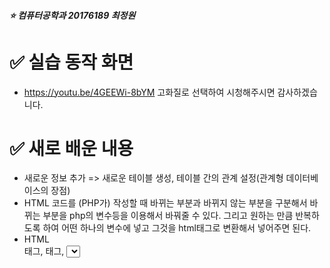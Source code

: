 

##### :star: 컴퓨터공학과 20176189 최정원



# :white_check_mark: 실습 동작 화면
* https://youtu.be/4GEEWi-8bYM 고화질로 선택하여 시청해주시면 감사하겠습니다.
# :white_check_mark: 새로 배운 내용
* 새로운 정보 추가 => 새로운 테이블 생성, 테이블 간의 관계 설정(관계형 데이터베이스의 장점)
* HTML 코드를 (PHP가) 작성할 때 바뀌는 부분과 바뀌지 않는 부분을 구분해서 바뀌는 부분을 php의 변수등을 이용해서 바꿔줄 수 있다. 그리고 원하는 만큼 반복하도록 하여 어떤 하나의 변수에 넣고 그것을 html태그로 변환해서 넣어주면 된다.
* HTML <form>태그, <table>태그, <select> 활용
* php의 header() 함수 =>어떤 동작을 직접적으로 수행해주는 것으로 '돌아가기'링크 대신에 사용할 수 있다. 
*
* 새로운 정보 추가 => 새로운 테이블 생성, 테이블 간의 관계 설정(관계형 데이터베이스의 장점)
* HTML 코드를 (PHP가) 작성할 때 바뀌는 부분과 바뀌지 않는 부분을 구분해서 바뀌는 부분을 php의 변수등을 이용해서 바꿔줄 수 있다. 그리고 원하는 만큼 반복하도록 하여 어떤 하나의 변수에 넣고 그것을 html태그로 변환해서 넣어주면 된다.

# :white_check_mark: 문제가 발생하거나 고민한 내용 + 해결 과정
* 웹페이지에서 author내용을 update하는 과정에서 profile값은 정상적으로 실행되나 name값이 빈값으로 바뀌는 오류가 발생하였다.
이는 process_update_author.php에서 query를 던져줄 때 'name'을 'naem'이라고 썼기 때문에 발생한 간단한 오류였다.

# :white_check_mark: 참고할 만한 내용
* https://url.kr/tHgWqK  htmlspecialchars() 함수
* https://url.kr/anflZN  htmlspecialchars() 함수2
* https://limkydev.tistory.com/154 DB Trigger

# :white_check_mark: 회고(+,-,!)
:heavy_plus_sign: 지난학기에 '데이터베이스설계'에서 배웠던 내용들(join등)을 활용해보며 잊었던 내용들을 다시 기억해내는데 도움이 되었다. 또한 관계형 데이터베이스의 장점을 직접 실습을 통해 깨달을 수 있어 좋았다.         
:heavy_plus_sign: 실습에 들어가기 앞서 우리가 만들게 될 실습 결과물을 미리봄으로써 만들어야할 내용과 구성에 대해 더 쉽게 파악할 수 있었고, 강의 화면을 잠시 멈춰두고 어떻게 만들 수 있을지 먼저 생각해보는 시간을 가질 수 있었다.         
:heavy_plus_sign: 지난 수업의 내용을 바탕으로 이번 수업 때 응용해보는 과정에서 지난 수업에서 헷갈리고 어려웠던 개념을 정확히 이해하게 되었다.    
:heavy_plus_sign: php+mysql을 3주동안 실습하며 가장 좋았던 점은 이전 학기들에서 배운 '인터넷실습','데이터베이스설계'에서의 궁금증을 해결할 수 있었다는 것이다.
'인터넷실습'에서는 html코드를 접하면서 페이지에 보.이.도.록 하는것은 알겠지만 이 안의 내용물을 채우고, 실질적으로 동작시킬 수 있는 방법에 대해 궁금하였고, '데이터베이스설계'에서는 테이블을 관리하는 방법을 배우면서 이 내용들을 하나의 프로젝트에서 어떻게 적용시킬 수 있는지에 대한 감이 오지 않았다.
이 두 종류의 의문점을 3주만의 실습을 통해 풀어낼 수 있어 매우 기뻤고, 앞으로 배울 내용들에 더 기대를 가지게 되었다.    
:heavy_minus_sign: 어느덧 개강후 4주가 지나 점점 다른 과목들에서도 과제 및 퀴즈가 많아지고 있다. 이로 인해 이번 데이터베이스 과제를 과제 기한에 다다라서 수행하게 되었다. 이렇게 기한에 쫓겨 과제를 해보니 급한 마음에 수업에 대한 집중과 궁금증에 대한 해결과정에 악영향이 발생하는 것 같다. 5주차 과제는 반드시 1~2일 여유를 두고 수행해야겠다는 생각을 하게 되었다.      
:exclamation: 크롬의 개발자도구[F12]를 잘 활용할 수 있는 팁을 얻었다.       
:exclamation: delete 기능을 만들 때 링크가 아닌 버튼으로 만드는 이유는 지난주에도 다루었듯이 delete버튼을 직접 클릭하는 것이 자동적으로 처리하는데 좀 더 불편하기 때문이다. 일종의 보안을 강화하는 방법이기도 하다. 여기에 조금 더 보안을 강화하기 위해서는 delete버튼을 누르면 '경고창'을 띄워서 바로 삭제되지 않도록 하는 방법이 있다는 것을 이번 시간에 새로 배우게 되었다.    

